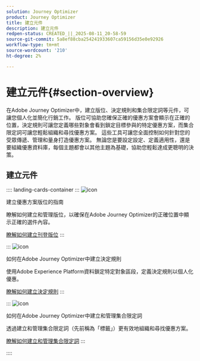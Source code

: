 ```yaml
---
solution: Journey Optimizer
product: Journey Optimizer
title: 建立元件
description: 建立元件
redpen-status: CREATED_||_2025-08-11_20-58-59
source-git-commit: 5a8ef88cba254241933607ca59156d35e0e92926
workflow-type: tm+mt
source-wordcount: '210'
ht-degree: 2%

---
```



# 建立元件{#section-overview}

在Adobe Journey Optimizer中，建立版位、決定規則和集合限定詞等元件，可讓您個人化並簡化行銷工作。 版位可協助您確保正確的優惠方案會顯示在正確的位置，決定規則可讓您定義哪些對象會看到鎖定目標參與的特定優惠方案，而集合限定詞可讓您輕鬆組織和尋找優惠方案。 這些工具可讓您全面控制如何針對您的受眾傳遞、管理和量身打造優惠方案。 無論您是要設定設定、定義適用性，還是要組織優惠資料庫，每個主題都會以其他主題為基礎，協助您輕鬆達成更聰明的決策。

## 建立元件

:::: landing-cards-container
:::
![icon](https://cdn.experienceleague.adobe.com/icons/list-check.svg)

建立優惠方案版位的指南

瞭解如何建立和管理版位，以確保在Adobe Journey Optimizer的正確位置中顯示正確的選件內容。

[瞭解如何建立刊登版位](../using/offers/offer-library/creating-placements.md)
:::

:::
![icon](https://cdn.experienceleague.adobe.com/icons/bullseye.svg)

如何在Adobe Journey Optimizer中建立決定規則

使用Adobe Experience Platform資料鎖定特定對象區段，定義決定規則以個人化優惠。

[瞭解如何建立決定規則](../using/offers/offer-library/creating-decision-rules.md)
:::

:::
![icon](https://cdn.experienceleague.adobe.com/icons/tags.svg)

如何在Adobe Journey Optimizer中建立和管理集合限定詞

透過建立和管理集合限定詞（先前稱為「標籤」）更有效地組織和尋找優惠方案。

[瞭解如何建立和管理集合限定詞](../using/offers/offer-library/creating-tags.md)
:::

::::
